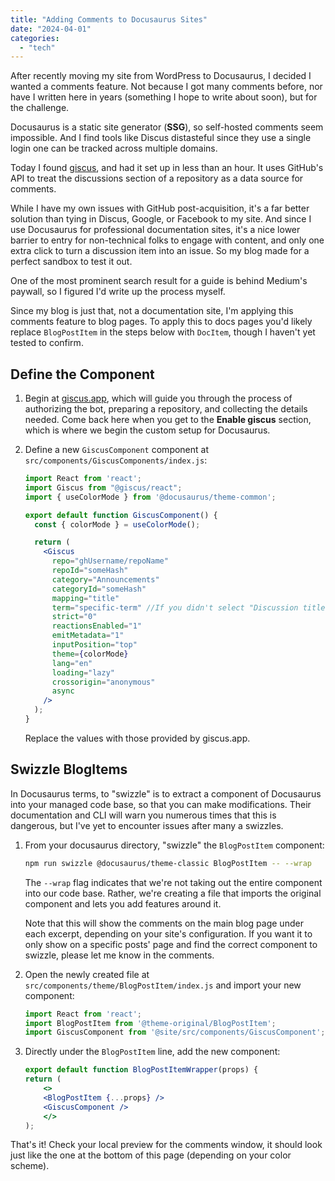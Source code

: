 ```yaml
---
title: "Adding Comments to Docusaurus Sites"
date: "2024-04-01"
categories: 
  - "tech"
---
```


After recently moving my site from WordPress to Docusaurus, I decided I wanted a comments feature. Not because I got many comments before, nor have I written here in years (something I hope to write about soon), but for the challenge.

Docusaurus is a static site generator (**SSG**), so self-hosted comments seem impossible. And I find tools like Discus distasteful since they use a single login one can be tracked across multiple domains.

Today I found [giscus](https://giscus.app/), and had it set up in less than an hour. It uses GitHub's API to treat the discussions section of a repository as a data source for comments.

While I have my own issues with GitHub post-acquisition, it's a far better solution than tying in Discus, Google, or Facebook to my site. And since I use Docusaurus for professional documentation sites, it's a nice lower barrier to entry for non-technical folks to engage with content, and only one extra click to turn a discussion item into an issue. So my blog made for a perfect sandbox to test it out.

One of the most prominent search result for a guide is behind Medium's paywall, so I figured I'd write up the process myself.

<!-- truncate -->

Since my blog is just that, not a documentation site, I'm applying this comments feature to blog pages. To apply this to docs pages you'd likely replace `BlogPostItem` in the steps below with `DocItem`, though I haven't yet tested to confirm.

## Define the Component

1. Begin at [giscus.app](https://giscus.app), which will guide you through the process of authorizing the bot, preparing a repository, and collecting the details needed. Come back here when you get to the **Enable giscus** section, which is where we begin the custom setup for Docusaurus.

1. Define a new `GiscusComponent` component at `src/components/GiscusComponents/index.js`:

    ```jsx
    import React from 'react';
    import Giscus from "@giscus/react";
    import { useColorMode } from '@docusaurus/theme-common';

    export default function GiscusComponent() {
      const { colorMode } = useColorMode();

      return (
        <Giscus    
          repo="ghUsername/repoName"
          repoId="someHash"
          category="Announcements"
          categoryId="someHash"
          mapping="title"
          term="specific-term" //If you didn't select "Discussion title contains a specific term", omit.
          strict="0"
          reactionsEnabled="1"
          emitMetadata="1"
          inputPosition="top"
          theme={colorMode}
          lang="en"
          loading="lazy"
          crossorigin="anonymous"
          async
        />
      );
    }
    ```

    Replace the values with those provided by giscus.app.

## Swizzle BlogItems

In Docusaurus terms, to "swizzle" is to extract a component of Docusaurus into your managed code base, so that you can make modifications. Their documentation and CLI will warn you numerous times that this is dangerous, but I've yet to encounter issues after many a swizzles.

1. From your docusaurus directory, "swizzle" the `BlogPostItem` component:

    ```sh
    npm run swizzle @docusaurus/theme-classic BlogPostItem -- --wrap
    ```

    The `--wrap` flag indicates that we're not taking out the entire component into our code base. Rather, we're creating a file that imports the original component and lets you add features around it.

    Note that this will show the comments on the main blog page under each excerpt, depending on your site's configuration. If you want it to only show on a specific posts' page and find the correct component to swizzle, please let me know in the comments.

1. Open the newly created file at `src/components/theme/BlogPostItem/index.js` and import your new component:

    ```jsx
    import React from 'react';
    import BlogPostItem from '@theme-original/BlogPostItem';
    import GiscusComponent from '@site/src/components/GiscusComponent';
    ```

1. Directly under the `BlogPostItem` line, add the new component:

    ```jsx
    export default function BlogPostItemWrapper(props) {
    return (
        <>
        <BlogPostItem {...props} />
        <GiscusComponent />
        </>
    );
    ```

That's it! Check your local preview for the comments window, it should look just like the one at the bottom of this page (depending on your color scheme).

